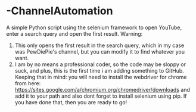# -ChannelAutomation
A simple Python script using the selenium framework to open YouTube, enter a search query and open the first result.
Warning:
1) This only opens the first result in the search query, which in my case was PewDiePie's channel, but you can modify it to find whatever you want.
2) I am by no means a professional coder, so the code may be sloppy or suck, and plus, this is the first time i am adding something to GitHub.
Keeping that in mind:
you will need to install the webdriver for chrome from here: https://sites.google.com/a/chromium.org/chromedriver/downloads
and add it to your path
and also dont forget to install selenium using pip.
If you have done that, then you are ready to go!
